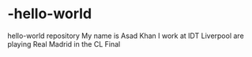 # -hello-world
hello-world repository
My name is Asad Khan
I work at IDT 
Liverpool are playing Real Madrid in the CL Final
